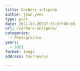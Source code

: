 ```yaml
---
title: Cerbère solipède
author: jean-yves
type: post
date: 2021-03-20T07:55:07+00:00
url: /cerbere-solipede/
categories:
  - Photographie
years:
  - 2021
format: image
address: Tournavaux

---
```

